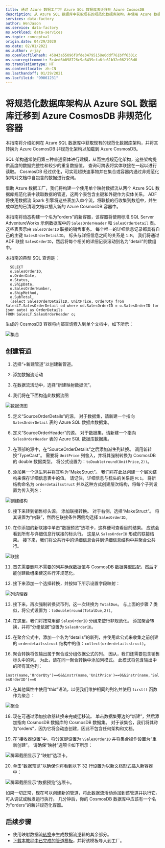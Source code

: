 ```yaml
---
title: 通过 Azure 数据工厂将 Azure SQL 数据库表迁移到 Azure CosmosDB
description: 从 Azure SQL 数据库中获取现有的规范化数据库架构，并使用 Azure 数据工厂迁移到 Azure CosmosDB 非规范化容器。
services: data-factory
author: WenJason
ms.service: data-factory
ms.workload: data-services
ms.topic: conceptual
origin.date: 04/29/2020
ms.date: 02/01/2021
ms.author: v-jay
ms.openlocfilehash: 45843a55096f8fde34795158e0ddf761bff6301c
ms.sourcegitcommit: 5c4ed6b098726c9a6439cfa6fc61b32e062198d0
ms.translationtype: HT
ms.contentlocale: zh-CN
ms.lasthandoff: 01/29/2021
ms.locfileid: "99061231"
---
```

# <a name="migrate-normalized-database-schema-from-azure-sql-database-to-azure-cosmosdb-denormalized-container"></a>将规范化数据库架构从 Azure SQL 数据库迁移到 Azure CosmosDB 非规范化容器

本指南将介绍如何在 Azure SQL 数据库中获取现有的规范化数据库架构，并将其转换为 Azure CosmosDB 非规范化架构以加载到 Azure CosmosDB。

SQL 架构通常使用第三种普通窗体进行建模，从而生成规范化架构，这些架构提供高度的数据完整性和较少的重复数据值。 查询可跨表将实体联接在一起以进行读取。 CosmosDB 经过优化，可实现超快速事物并在集合或容器内通过非规范化架构对文档中自包含的数据进行查询。

借助 Azure 数据工厂，我们将构建一个使用单个映射数据流从两个 Azure SQL 数据库规范化表中读取数据的管道，这两个表包含主键和外键作为实体关系。 ADF 将使用数据流 Spark 引擎将这些表加入单个流，将联接的行收集到数组中，并生成单独的已清理文档以插入新的 Azure CosmosDB 容器中。

本指南将动态构建一个名为“orders”的新容器，该容器将使用标准 SQL Server AdventureWorks 示例数据库中的 ```SalesOrderHeader``` 和 ```SalesOrderDetail``` 表。 这些表表示由 ```SalesOrderID``` 联接的销售事务。 每个唯一的详细信息记录都具有自己的主键 ```SalesOrderDetailID```。 标头与详细信息之间的关系是 ```1:M```。 我们将通过 ADF 联接 ```SalesOrderID```，然后将每个相关的详细记录滚动到名为“detail”的数组中。

本指南的典型 SQL 查询是：

```
  SELECT
  o.SalesOrderID,
  o.OrderDate,
  o.Status,
  o.ShipDate,
  o.SalesOrderNumber,
  o.ShipMethod,
  o.SubTotal,
  (select SalesOrderDetailID, UnitPrice, OrderQty from SalesLT.SalesOrderDetail od where od.SalesOrderID = o.SalesOrderID for json auto) as OrderDetails
FROM SalesLT.SalesOrderHeader o;
```

生成的 CosmosDB 容器将内部查询嵌入到单个文档中，如下所示：

![集合](media/data-flow/cosmosb3.png)

## <a name="create-a-pipeline"></a>创建管道

1. 选择“+新建管道”以创建新管道。

2. 添加数据流活动

3. 在数据流活动中，选择“新建映射数据流”。

4. 我们将在下面构造此数据流图

![数据流图](media/data-flow/cosmosb1.png)

5. 定义“SourceOrderDetails”的源。 对于数据集，请新建一个指向 ```SalesOrderDetail``` 表的 Azure SQL 数据库数据集。

6. 定义“SourceOrderHeader”的源。 对于数据集，请新建一个指向 ```SalesOrderHeader``` 表的 Azure SQL 数据库数据集。

7. 在顶部的源中，在“SourceOrderDetails”之后添加派生列转换。 调用新转换“TypeCast”。 需要将 ```UnitPrice``` 列舍入，并将其强制转换为 CosmosDB 的 double 数据类型。 将公式设置为：```toDouble(round(UnitPrice,2))```。

8. 添加另一个派生列并将其称为“MakeStruct”。 我们将在此处创建一个层次结构来保存详细信息表中的值。 请记住，详细信息与标头的关系是 ```M:1```。 将新结构命名为 ```orderdetailsstruct``` 并以这种方式创建层次结构，将每个子列设置为传入列名：

![创建结构](media/data-flow/cosmosb9.png)

9. 接下来转到销售标头源。 添加联接转换。 对于右侧，选择“MakeStruct”。 将其设置为“内联”，然后在联接条件两侧均选择 ```SalesOrderID```。

10. 在你添加的新联接中单击“数据预览”选项卡，这样便可查看目前结果。 应该会看到所有与详细信息行联接的标头行。 这是从 ```SalesOrderID``` 形成的联接结果。 接下来，我们将公共行中的详细信息合并到详细信息结构中并聚合公共行。

![联接](media/data-flow/cosmosb4.png)

11. 首先需要删除不需要的列并确保数据值与 CosmosDB 数据类型匹配，然后才能创建数组来使这些行非规范化。

12. 接下来添加一个选择转换，并按如下所示设置字段映射：

![列清理器](media/data-flow/cosmosb5.png)

13. 接下来，再次强制转换货币列，这一次转换为 ```TotalDue```。 与上面的步骤 7 类似，将公式设置为：```toDouble(round(TotalDue,2))```。

14. 在这里，我们将按常用键 ```SalesOrderID``` 分组来使行非规范化。 添加聚合转换，并将“分组依据”设置为 ```SalesOrderID```。

15. 在聚合公式中，添加一个名为“details”的新列，并使用此公式来收集之前创建的 ```orderdetailsstruct``` 结构中的值：```collect(orderdetailsstruct)```。

16. 聚合转换将仅输出属于聚合或分组依据公式的列。 因从，我们还需要包含销售标头中的列。 为此，请在同一聚合转换中添加列模式。 此模式将包含输出中的所有其他列：

```instr(name,'OrderQty')==0&&instr(name,'UnitPrice')==0&&instr(name,'SalesOrderID')==0```

17. 在其他属性中使用“this”语法，以便我们维护相同的列名并使用 ```first()``` 函数作为聚合：

![聚合](media/data-flow/cosmosb6.png)

18. 现在可通过添加接收器转换来完成迁移流。 单击数据集旁边的“新建”，然后添加指向 CosmosDB 数据库的 CosmosDB 数据集。 对于该集合，我们将其称为“orders”，因为它将会动态创建，因此不包含任何架构和文档。

19. 在“接收器设置”中，将分区键设置为 ```\SalesOrderID``` 并将集合操作设置为“重新创建”。 请确保“映射”选项卡如下所示：

![屏幕截图显示了“映射”选项卡。](media/data-flow/cosmosb7.png)

20. 单击“数据预览”以确保你将看到以下 32 行设置为以新文档形式插入新容器中：

![屏幕截图显示“数据预览”选项卡。](media/data-flow/cosmosb8.png)

如果一切正常，现在可以创建新的管道，将此数据流活动添加到该管道并执行它。 可从调试或触发运行执行。 几分钟后，你的 CosmosDB 数据库中应该有一个名为“orders”的新非规范化容器。

## <a name="next-steps"></a>后续步骤

* 使用映射数据流[转换](concepts-data-flow-overview.md)来生成数据流逻辑的其余部分。
* [下载本教程中已完成的管道模板](https://github.com/kromerm/adfdataflowdocs/blob/master/sampledata/SQL%20Orders%20to%20CosmosDB.zip)，并将该模板导入到工厂。
